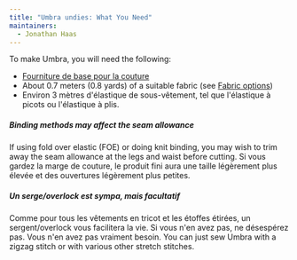 ```yaml
---
title: "Umbra undies: What You Need"
maintainers:
  - Jonathan Haas
---
```


To make Umbra, you will need the following:

- [Fourniture de base pour la couture](/docs/sewing/basic-sewing-supplies)
- About 0.7 meters (0.8 yards) of a suitable fabric (see [Fabric options](/docs/designs/umbra/fabric))
- Environ 3 mètres d'élastique de sous-vêtement, tel que l'élastique à picots ou l'élastique à plis.

<Tip>

##### Binding methods may affect the seam allowance

If using fold over elastic (FOE) or doing knit binding, you may wish to trim away the seam allowance at the legs and waist before cutting. Si vous gardez la marge de couture, le produit fini aura une taille légèrement plus élevée et des ouvertures légèrement plus petites.

##### Un serge/overlock est sympa, mais facultatif

Comme pour tous les vêtements en tricot et les étoffes étirées, un sergent/overlock vous facilitera la vie. Si vous n'en avez pas, ne désespérez pas. Vous n'en avez pas vraiment besoin. You can just sew Umbra with a zigzag stitch or with various other stretch stitches.

</Tip>

